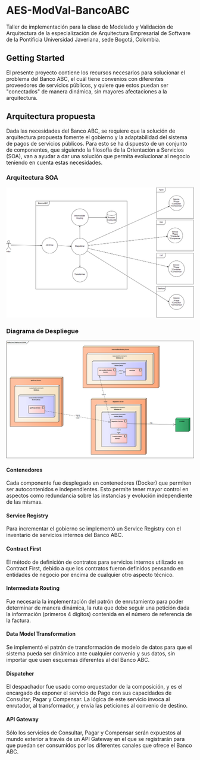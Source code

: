 # AES-ModVal-BancoABC

Taller de implementación para la clase de Modelado y Validación de Arquitectura de la especialización de Arquitectura Empresarial de Software de la Pontificia Universidad Javeriana, sede Bogotá, Colombia.

## Getting Started
El presente proyecto contiene los recursos necesarios para solucionar el problema del Banco ABC, el cuál tiene convenios con diferentes proveedores de servicios públicos, y quiere que estos puedan ser "conectados" de manera dinámica, sin mayores afectaciones a la arquitectura.

## Arquitectura propuesta
Dada las necesidades del Banco ABC, se requiere que la solución de arquitectura propuesta fomente el gobierno y la adaptabilidad del sistema de pagos de servicios públicos. Para esto se ha dispuesto de un conjunto de componentes, que siguiendo la filosofía de la Orientación a Servicios (SOA), van a ayudar a dar una solución que permita evolucionar al negocio teniendo en cuenta estas necesidades.

### Arquitectura SOA
![picture](SOA.png)

### Diagrama de Despliegue
![picture](Despliegue.png)

#### Contenedores
Cada componente fue desplegado en contenedores (Docker) que permiten ser autocontenidos e independientes. Esto permite tener mayor control en aspectos como redundancia sobre las instancias y evolución independiente de las mismas.

#### Service Registry
Para incrementar el gobierno se implementó un Service Registry con el inventario de servicios internos del Banco ABC.

#### Contract First
El método de definición de contratos para servicios internos utilizado es Contract First, debido a que los contratos fueron definidos pensando en entidades de negocio por encima de cualquier otro aspecto técnico.

#### Intermediate Routing
Fue necesaria la implementación del patrón de enrutamiento para poder determinar de manera dinámica, la ruta que debe seguir una petición dada la información (primeros 4 dígitos) contenida en el número de referencia de la factura.

#### Data Model Transformation
Se implementó el patrón de transformación de modelo de datos para que el sistema pueda ser dinámico ante cualquier convenio y sus datos, sin importar que usen  esquemas diferentes al del Banco ABC.

#### Dispatcher
El despachador fue usado como orquestador de la composición, y es el encargado de exponer el servicio de Pago con sus capacidades de Consultar, Pagar y Compensar. La lógica de este servicio invoca al enrutador, al transformador, y envía las peticiones al convenio de destino.

#### API Gateway
Sólo los servicios de Consultar, Pagar y Compensar serán expuestos al mundo exterior a través de un API Gateway en el que se registrarán para que puedan ser consumidos por los diferentes canales que ofrece el Banco ABC.
